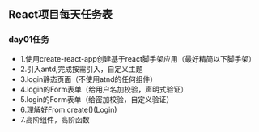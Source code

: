 ## React项目每天任务表

### day01任务
* 1.使用create-react-app创建基于react脚手架应用（最好精简以下脚手架）
* 2.引入antd,完成按需引入，自定义主题
* 3.login静态页面（不使用atnd的任何组件）
* 4.login的Form表单（给用户名加校验，声明式验证）
* 5.login的Form表单（给密加校验，自定义验证）
* 6.理解好From.create()(Login)
* 7.高阶组件，高阶函数